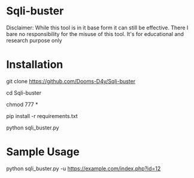 # Sqli-buster

Disclaimer: While this tool is in it base form it can still be effective. There I bare no responsibility for the misuse of this tool. It's for educational and research purpose only

# Installation 
git clone https://github.com/Dooms-D4y/Sqli-buster

cd Sqli-buster

chmod 777 *

pip install -r requirements.txt

python sqli_buster.py

# Sample Usage

python sqli_buster.py -u https://example.com/index.php?id=12
